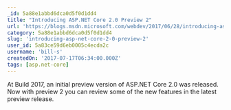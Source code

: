 ```yaml
---
_id: 5a88e1abbd6dca0d5f0d1dd4
title: "Introducing ASP.NET Core 2.0 Preview 2"
url: 'https://blogs.msdn.microsoft.com/webdev/2017/06/28/introducing-asp-net-core-2-0-preview-2/'
category: 5a88e1abbd6dca0d5f0d1dd4
slug: 'introducing-asp-net-core-2-0-preview-2'
user_id: 5a83ce59d6eb0005c4ecda2c
username: 'bill-s'
createdOn: '2017-07-17T06:34:00.000Z'
tags: [asp.net-core]
---
```


At Build 2017, an initial preview version of ASP.NET Core 2.0 was released. Now with preview 2 you can review some of the new features in the latest preview release.
